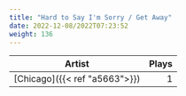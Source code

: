 ```yaml
---
title: "Hard to Say I'm Sorry / Get Away"
date: 2022-12-08/2022T07:23:52
weight: 136
---
```




 Artist | Plays 
----- | -----:
[Chicago]({{< ref "a5663">}}) | 1
